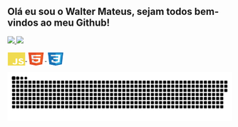 ## Olá eu sou o Walter Mateus, sejam todos bem-vindos ao meu Github!
<div>
  <a href="https://github.com/walterharder">
  <img height="180em" src="https://github-readme-stats.vercel.app/api?username=walterharder&show_icons=true&theme=dracula&include_all_commits=true&count_private=true"/>
  <img height="180em" src="https://github-readme-stats.vercel.app/api/top-langs/?username=walterharder&layout=compact&langs_count=16&theme=dracula"/>
</div>
<div style="display: inline_block"><br>
  <img align="center" alt="Rafa-Js" height="30" width="40" src="https://raw.githubusercontent.com/devicons/devicon/master/icons/javascript/javascript-plain.svg">
  <img align="center" alt="Rafa-HTML" height="30" width="40" src="https://raw.githubusercontent.com/devicons/devicon/master/icons/html5/html5-original.svg">
  <img align="center" alt="Rafa-CSS" height="30" width="40" src="https://raw.githubusercontent.com/devicons/devicon/master/icons/css3/css3-original.svg">
</div>


  ![Snake animation](https://github.com/walterharder/walterharder/blob/output/github-contribution-grid-snake.svg)


